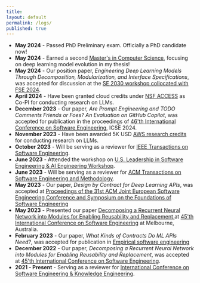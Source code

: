 ```yaml
---
title:
layout: default
permalink: /logs/
published: true
---
```

- **May 2024** - Passed PhD Preliminary exam. Officially a PhD candidate now!
- **May 2024** - Earned a second [Master's in Computer Science](https://www.cs.iastate.edu/ms-final-oral-exam-sayem-mohammad-imtiaz), focusing on deep learning model evolution in my thesis!
- **May 2024** - Our position paper, *Engineering Deep Learning Models Through Decomposition, Modularization, and Interface Specifications*, was accepted for discussion at the [SE 2030 workshop collocated with FSE 2024](https://conf.researchr.org/home/2030-se).
- **April 2024** - Have been granted cloud credits under [NSF ACCESS](https://access-ci.org/) as Co-PI for conducting research on LLMs.
- **December 2023** - Our paper, *Are Prompt Engineering and TODO Comments Friends or Foes? An Evaluation on GitHub Copilot*, was accepted for publication in the proceedings of [46'th International Conference on Software Engineering](https://conf.researchr.org/track/icse-2024/icse-2024-research-track), ICSE 2024.
- **November 2023** - Have been awarded 5K USD [AWS research credits](https://aws.amazon.com/government-education/research-and-technical-computing/cloud-credit-for-research/) for conducting research on LLMs.
- **October 2023** - Will be serving as a reviewer for [IEEE Transactions on Software Engineering](https://www.computer.org/csdl/journal/ts).
- **June 2023** - Attended the workshop on [U.S. Leadership in Software Engineering & AI Engineering Workshop](https://www.nitrd.gov/coordination-areas/spsq/usa-leadership-in-software-engineering-and-ai-engineering/).
- **June 2023** - Will be serving as a reviewer for [ACM Transactions on Software Engineering and Methodology](https://dl.acm.org/journal/tosem).
- **May 2023** - Our paper, *Design by Contract for Deep Learning APIs*, was accepted at [Proceedings of the 31st ACM Joint European Software Engineering Conference and Symposium on the Foundations of Software Engineering](https://conf.researchr.org/home/fse-2024)
- **May 2023** - Presented our paper [Decomposing a Recurrent Neural Network into Modules for Enabling Reusability and Replacement
](https://doi.org/10.1109/ICSE48619.2023.00093) at [45'th International Conference on Software Engineering](https://conf.researchr.org/home/icse-2023) at Melbourne, Australia.
- **February 2023** - Our paper, *What Kinds of Contracts Do ML APIs Need?*, was accepted for publication in [Empirical software engineering ](https://www.springer.com/journal/10664)
- **December 2022** - Our paper, *Decomposing a Recurrent Neural Network into Modules for Enabling Reusability and Replacement*, was accepted at [45'th International Conference on Software Engineering](https://conf.researchr.org/home/icse-2023).
- **2021 - Present** - Serving as a reviewer for [International Conference on Software Engineering & Knowledge Engineering](https://ksiresearch.org/).




